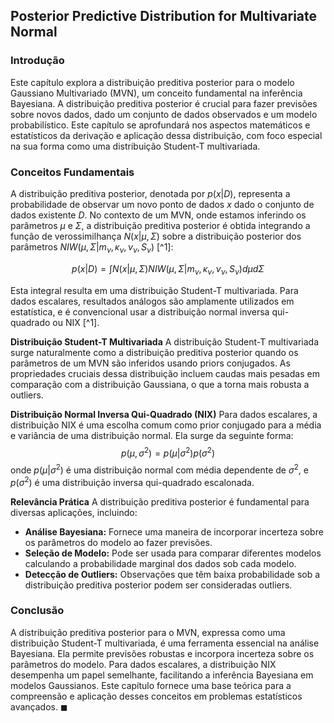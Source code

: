 ## Posterior Predictive Distribution for Multivariate Normal

### Introdução
Este capítulo explora a distribuição preditiva posterior para o modelo Gaussiano Multivariado (MVN), um conceito fundamental na inferência Bayesiana. A distribuição preditiva posterior é crucial para fazer previsões sobre novos dados, dado um conjunto de dados observados e um modelo probabilístico. Este capítulo se aprofundará nos aspectos matemáticos e estatísticos da derivação e aplicação dessa distribuição, com foco especial na sua forma como uma distribuição Student-T multivariada.

### Conceitos Fundamentais
A distribuição preditiva posterior, denotada por $p(x|D)$, representa a probabilidade de observar um novo ponto de dados $x$ dado o conjunto de dados existente $D$. No contexto de um MVN, onde estamos inferindo os parâmetros $\mu$ e $\Sigma$, a distribuição preditiva posterior é obtida integrando a função de verossimilhança $N(x|\mu, \Sigma)$ sobre a distribuição posterior dos parâmetros $NIW(\mu, \Sigma|m_\nu, \kappa_\nu, \nu_\nu, S_\nu)$ [^1]:

$$p(x|D) = \int N(x|\mu, \Sigma) NIW(\mu, \Sigma|m_\nu, \kappa_\nu, \nu_\nu, S_\nu) d\mu d\Sigma$$

Esta integral resulta em uma distribuição Student-T multivariada. Para dados escalares, resultados análogos são amplamente utilizados em estatística, e é convencional usar a distribuição normal inversa qui-quadrado ou NIX [^1].

**Distribuição Student-T Multivariada**
A distribuição Student-T multivariada surge naturalmente como a distribuição preditiva posterior quando os parâmetros de um MVN são inferidos usando priors conjugados. As propriedades cruciais dessa distribuição incluem caudas mais pesadas em comparação com a distribuição Gaussiana, o que a torna mais robusta a outliers.

**Distribuição Normal Inversa Qui-Quadrado (NIX)**
Para dados escalares, a distribuição NIX é uma escolha comum como prior conjugado para a média e variância de uma distribuição normal. Ela surge da seguinte forma:
$$p(\mu, \sigma^2) = p(\mu|\sigma^2)p(\sigma^2)$$
onde $p(\mu|\sigma^2)$ é uma distribuição normal com média dependente de $\sigma^2$, e $p(\sigma^2)$ é uma distribuição inversa qui-quadrado escalonada.

**Relevância Prática**
A distribuição preditiva posterior é fundamental para diversas aplicações, incluindo:
*   **Análise Bayesiana:** Fornece uma maneira de incorporar incerteza sobre os parâmetros do modelo ao fazer previsões.
*   **Seleção de Modelo:** Pode ser usada para comparar diferentes modelos calculando a probabilidade marginal dos dados sob cada modelo.
*   **Detecção de Outliers:** Observações que têm baixa probabilidade sob a distribuição preditiva posterior podem ser consideradas outliers.

### Conclusão
A distribuição preditiva posterior para o MVN, expressa como uma distribuição Student-T multivariada, é uma ferramenta essencial na análise Bayesiana. Ela permite previsões robustas e incorpora incerteza sobre os parâmetros do modelo. Para dados escalares, a distribuição NIX desempenha um papel semelhante, facilitando a inferência Bayesiana em modelos Gaussianos. Este capítulo fornece uma base teórica para a compreensão e aplicação desses conceitos em problemas estatísticos avançados. $\blacksquare$

<!-- END -->